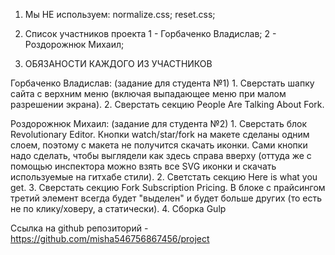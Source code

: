 1) Мы НЕ используем:
normalize.css;
reset.css;

2) Список участников проекта
    1 - Горбаченко Владислав;
    2 - Роздорожнюк Михаил;

3) ОБЯЗАНОСТИ КАЖДОГО ИЗ УЧАСТНИКОВ

Горбаченко Владислав:
    (задание для студента №1)
    1. Сверстать шапку сайта с верхним меню (включая выпадающее меню при малом разрешении экрана).
    2. Сверстать секцию People Are Talking About Fork.

Роздорожнюк Михаил:
    (задание для студента №2)
    1. Сверстать блок Revolutionary Editor. Кнопки watch/star/fork на макете сделаны одним слоем, поэтому
    с макета не получится скачать иконки. Сами кнопки надо сделать, чтобы выглядели как здесь справа
    вверху (оттуда же с помощью инспектора можно взять все SVG иконки и скачать используемые на гитхабе стили).
    2. Светстать секцию Here is what you get.
    3. Сверстать секцию Fork Subscription Pricing. В блоке с прайсингом третий элемент всегда будет
    "выделен" и будет больше других (то есть не по клику/ховеру, а статически).
    4. Сборка Gulp

Ссылка на github репозиторий - https://github.com/misha546756867456/project